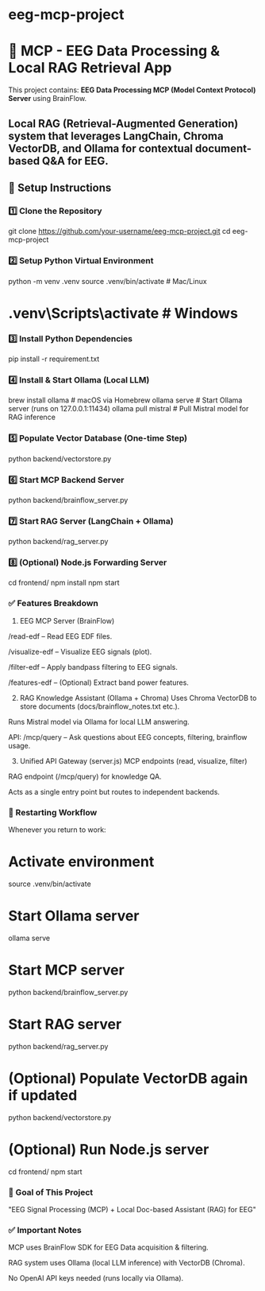# eeg-mcp-project
# 🧠 MCP - EEG Data Processing & Local RAG Retrieval App

This project contains:
**EEG Data Processing MCP (Model Context Protocol) Server** using BrainFlow.

**Local RAG (Retrieval-Augmented Generation)** system that leverages LangChain, Chroma VectorDB, and Ollama for contextual document-based Q&A for EEG.
---

## 🚀 Setup Instructions

### 1️⃣ Clone the Repository

git clone https://github.com/your-username/eeg-mcp-project.git
cd eeg-mcp-project

### 2️⃣ Setup Python Virtual Environment
python -m venv .venv
source .venv/bin/activate  # Mac/Linux
# .venv\Scripts\activate   # Windows

### 3️⃣ Install Python Dependencies
pip install -r requirement.txt

### 4️⃣ Install & Start Ollama (Local LLM)
brew install ollama  # macOS via Homebrew
ollama serve         # Start Ollama server (runs on 127.0.0.1:11434)
ollama pull mistral  # Pull Mistral model for RAG inference

### 5️⃣ Populate Vector Database (One-time Step)
python backend/vectorstore.py

### 6️⃣ Start MCP Backend Server
python backend/brainflow_server.py

### 7️⃣ Start RAG Server (LangChain + Ollama)
python backend/rag_server.py

### 8️⃣ (Optional) Node.js Forwarding Server
cd frontend/
npm install
npm start

### ✅ Features Breakdown
1. EEG MCP Server (BrainFlow)

/read-edf – Read EEG EDF files.

/visualize-edf – Visualize EEG signals (plot).

/filter-edf – Apply bandpass filtering to EEG signals.

/features-edf – (Optional) Extract band power features.

2. RAG Knowledge Assistant (Ollama + Chroma)
Uses Chroma VectorDB to store documents (docs/brainflow_notes.txt etc.).

Runs Mistral model via Ollama for local LLM answering.

API: /mcp/query – Ask questions about EEG concepts, filtering, brainflow usage.

3. Unified API Gateway (server.js)
MCP endpoints (read, visualize, filter)

RAG endpoint (/mcp/query) for knowledge QA.

Acts as a single entry point but routes to independent backends.


### 🔄 Restarting Workflow
Whenever you return to work:
# Activate environment
source .venv/bin/activate

# Start Ollama server
ollama serve

# Start MCP server
python backend/brainflow_server.py

# Start RAG server
python backend/rag_server.py

# (Optional) Populate VectorDB again if updated
python backend/vectorstore.py

# (Optional) Run Node.js server
cd frontend/
npm start

### 🎯 Goal of This Project
"EEG Signal Processing (MCP) + Local Doc-based Assistant (RAG) for EEG"

### ✅ Important Notes

MCP uses BrainFlow SDK for EEG Data acquisition & filtering.

RAG system uses Ollama (local LLM inference) with VectorDB (Chroma).

No OpenAI API keys needed (runs locally via Ollama).